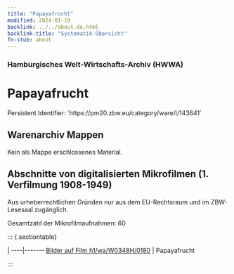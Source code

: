 ```yaml
---
title: "Papayafrucht"
modified: 2024-01-19
backlink: ../../about.de.html
backlink-title: "Systematik-Übersicht"
fn-stub: about
---
```


### Hamburgisches Welt-Wirtschafts-Archiv (HWWA)

# Papayafrucht

<div class="hint">Persistent Identifier: `https://pm20.zbw.eu/category/ware/i/143641`</div>







## Warenarchiv Mappen





Kein als Mappe erschlossenes Material.



<a id="filmsections" />

## Abschnitte von digitalisierten Mikrofilmen (1. Verfilmung 1908-1949)

<p>Aus urheberrechtlichen Gründen nur aus dem EU-Rechtsraum und im ZBW-Lesesaal zugänglich.</p>


<p>Gesamtzahl der Mikrofilmaufnahmen: 60</p>





::: {.sectiontable}

 | 
----|-------
<a class="btn" href="https://pm20.zbw.eu/film/h1/wa/W0348H/0180" rel="nofollow">Bilder auf Film h1/wa/W0348H/0180</a> | Papayafrucht


:::
















